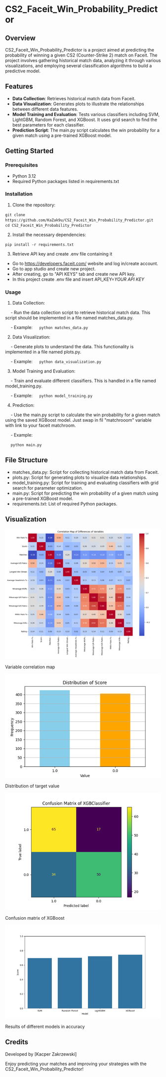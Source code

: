 # CS2_Faceit_Win_Probability_Predictor
## Overview
CS2_Faceit_Win_Probability_Predictor is a project aimed at predicting the probability of winning a given CS2 (Counter-Strike 2) match on Faceit. The project involves gathering historical match data, analyzing it through various visualizations, and employing several classification algorithms to build a predictive model.

## Features
- **Data Collection**: Retrieves historical match data from Faceit.
- **Data Visualization**: Generates plots to illustrate the relationships between different data features.
- **Model Training and Evaluation**: Tests various classifiers including SVM, LightGBM, Random Forest, and XGBoost. It uses grid search to find the best parameters for each classifier.
- **Prediction Script**: The main.py script calculates the win probability for a given match using a pre-trained XGBoost model.
## Getting Started
### Prerequisites
- Python 3.12
- Required Python packages listed in requirements.txt

### Installation

1. Clone the repository:

`git clone https://github.com/KaZak9u/CS2_Faceit_Win_Probability_Predictor.git` \
`cd CS2_Faceit_Win_Probability_Predictor`

2. Install the necessary dependencies:

`pip install -r requirements.txt`

3. Retrieve API key and create .env file containing it

- Go to https://developers.faceit.com/ website and log in/create account.
- Go to app studio and create new project.
- After creating, go to "API KEYS" tab and create new API key.
- In this project create .env file and insert API_KEY=*YOUR API KEY*

### Usage

1. Data Collection:

&emsp; - Run the data collection script to retrieve historical match data. This script should be implemented in a file named matches_data.py.

&emsp; - Example:
&emsp; `python matches_data.py`

2. Data Visualization:

&emsp; - Generate plots to understand the data. This functionality is implemented in a file named plots.py.

&emsp; - Example:
&emsp; `python data_visualization.py`

3. Model Training and Evaluation:

&emsp; - Train and evaluate different classifiers. This is handled in a file named model_training.py.

&emsp; - Example:
&emsp; `python model_training.py`

4. Prediction:

&emsp; - Use the main.py script to calculate the win probability for a given match using the saved XGBoost model. Just swap in fil "matchrooom" variable with link to your faceit matchroom.

&emsp; - Example:

&emsp; `python main.py` 

## File Structure
- matches_data.py: Script for collecting historical match data from Faceit.
- plots.py: Script for generating plots to visualize data relationships.
- model_training.py: Script for training and evaluating classifiers with grid search for parameter optimization.
- main.py: Script for predicting the win probability of a given match using a pre-trained XGBoost model.
- requirements.txt: List of required Python packages.
## Visualization
![](plots/var_correlation_map.png)  

Variable correlation map

![](plots/Score_histogram.png)

Distribution of target value

![](plots/cm_xgb.png)

Confusion matrix of XGBoost

![](plots/results_plot.png)

Results of different models in accuracy

## Credits
Developed by [Kacper Zakrzewski]

Enjoy predicting your matches and improving your strategies with the CS2_Faceit_Win_Probability_Predictor!

